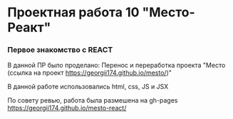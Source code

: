 # Проектная работа 10 "Место-Реакт"

### Первое знакомство с REACT

В данной ПР было проделано:
Перенос и переработка проекта "Место (ссылка на проект https://georgii174.github.io/mesto/)"

В данной работе использовались
html, css, JS и JSX

По совету ревью, работа была размешена на gh-pages https://georgii174.github.io/mesto-react/

